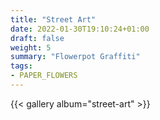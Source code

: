 ```yaml
---
title: "Street Art"
date: 2022-01-30T19:10:24+01:00
draft: false
weight: 5
summary: "Flowerpot Graffiti"
tags:
- PAPER_FLOWERS
---
```


{{< gallery album="street-art" >}}



